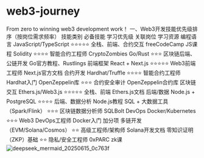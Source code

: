 # web3-journey
From zero to winning web3 development work！
 一、Web3开发技能优先级排序（按岗位需求频率）
技能类别	必备技能	学习优先级	关联岗位	学习资源
编程语言	JavaScript/TypeScript	⭐⭐⭐⭐⭐	全栈、前端、合约交互	freeCodeCamp JS课程
Solidity	⭐⭐⭐⭐	智能合约工程师	CryptoZombies
Go/Rust	⭐⭐⭐	区块链后端、公链开发	Go官方教程、Rustlings
前端框架	React + Next.js	⭐⭐⭐⭐⭐	Web3前端工程师	Next.js官方文档
合约开发	Hardhat/Truffle	⭐⭐⭐⭐	智能合约工程师	Hardhat入门
OpenZeppelin库	⭐⭐⭐	合约安全审计	OpenZeppelin合约库
区块链交互	Ethers.js/Web3.js	⭐⭐⭐⭐⭐	全栈、前端	Ethers.js文档
后端/数据	Node.js + PostgreSQL	⭐⭐⭐⭐	后端、数据分析	Node.js教程
SQL + 大数据工具（Spark/Flink）	⭐⭐⭐	区块链数据分析师	SQLBolt
DevOps	Docker/Kubernetes	⭐⭐⭐	Web3 DevOps工程师	Docker入门
加分项	多链开发（EVM/Solana/Cosmos）	⭐⭐	高级工程师/架构师	Solana开发文档
零知识证明（ZKP）基础	⭐⭐	隐私/安全工程师	0xPARC zk课
![deepseek_mermaid_20250615_0c763f](https://github.com/user-attachments/assets/3780417a-a088-4d69-8774-ae0ae514fab3)
